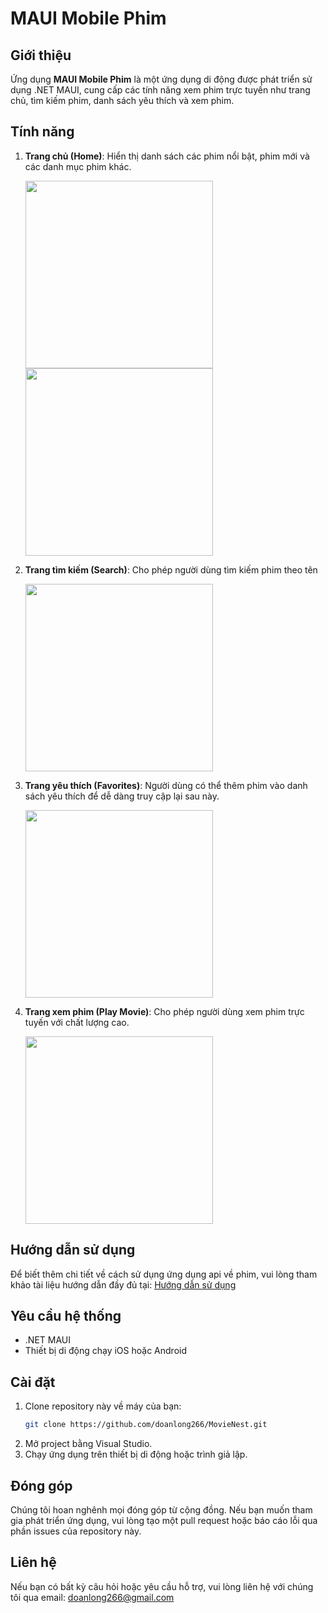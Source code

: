 # MAUI Mobile Phim

## Giới thiệu

Ứng dụng **MAUI Mobile Phim** là một ứng dụng di động được phát triển sử dụng .NET MAUI, cung cấp các tính năng xem phim trực tuyến như trang chủ, tìm kiếm phim, danh sách yêu thích và xem phim.

## Tính năng

1. **Trang chủ (Home)**: Hiển thị danh sách các phim nổi bật, phim mới và các danh mục phim khác.

   <img src="https://github.com/user-attachments/assets/74a43125-f6d9-44ac-ad1a-51d1a1f4a977" width="300" />


   <img src="https://github.com/user-attachments/assets/1179e0ff-a927-4746-bd71-0ac9c32c68c0" width="300" />

2. **Trang tìm kiếm (Search)**: Cho phép người dùng tìm kiếm phim theo tên

   <img src="https://github.com/user-attachments/assets/27622aef-e314-49d0-9f88-e76a041a6977" width="300" />

3. **Trang yêu thích (Favorites)**: Người dùng có thể thêm phim vào danh sách yêu thích để dễ dàng truy cập lại sau này.

    <img src="https://github.com/user-attachments/assets/968fb652-c01c-4c74-a48b-57453a8dc920" width="300" />

4. **Trang xem phim (Play Movie)**: Cho phép người dùng xem phim trực tuyến với chất lượng cao.

   <img src="https://github.com/user-attachments/assets/72c03ce2-49ee-423f-b209-41f92320af8c" width="300" />

## Hướng dẫn sử dụng

Để biết thêm chi tiết về cách sử dụng ứng dụng api về phim, vui lòng tham khảo tài liệu hướng dẫn đầy đủ tại: [Hướng dẫn sử dụng](https://kkphim.com/help/help.html)

## Yêu cầu hệ thống

- .NET MAUI
- Thiết bị di động chạy iOS hoặc Android

## Cài đặt

1. Clone repository này về máy của bạn:
   ```bash
   git clone https://github.com/doanlong266/MovieNest.git
2. Mở project bằng Visual Studio.
3. Chạy ứng dụng trên thiết bị di động hoặc trình giả lập.
## Đóng góp
Chúng tôi hoan nghênh mọi đóng góp từ cộng đồng. Nếu bạn muốn tham gia phát triển ứng dụng, vui lòng tạo một pull request hoặc báo cáo lỗi qua phần issues của repository này.

## Liên hệ
Nếu bạn có bất kỳ câu hỏi hoặc yêu cầu hỗ trợ, vui lòng liên hệ với chúng tôi qua email: doanlong266@gmail.com
